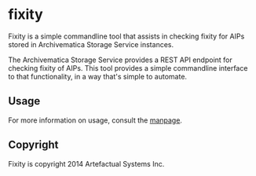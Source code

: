 fixity
======

Fixity is a simple commandline tool that assists in checking fixity for AIPs stored in Archivematica Storage Service instances.

The Archivematica Storage Service provides a REST API endpoint for checking fixity of AIPs. This tool provides a simple commandline interface to that functionality, in a way that's simple to automate.

Usage
-----

For more information on usage, consult the [manpage](docs/fixity.1.md).

Copyright
---------

Fixity is copyright 2014 Artefactual Systems Inc.
